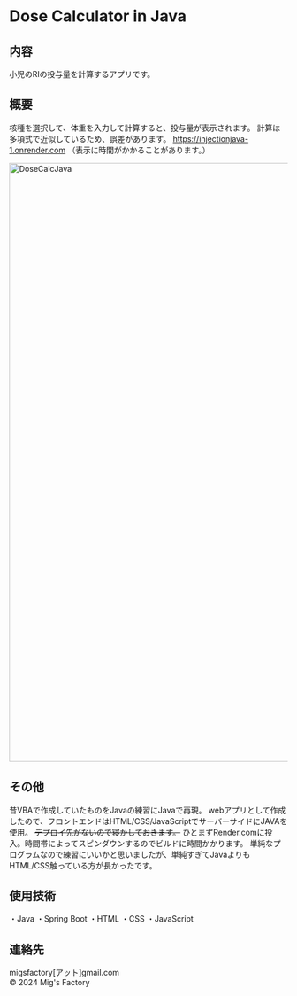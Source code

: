 # Dose Calculator in Java
## 内容
小児のRIの投与量を計算するアプリです。

## 概要
核種を選択して、体重を入力して計算すると、投与量が表示されます。
計算は多項式で近似しているため、誤差があります。
https://injectionjava-1.onrender.com
（表示に時間がかかることがあります。）

<img width="1081" alt="DoseCalcJava" src="https://github.com/user-attachments/assets/f35bccf0-e717-40a5-bd0c-8aca3403a5c9" />

## その他
昔VBAで作成していたものをJavaの練習にJavaで再現。
webアプリとして作成したので、フロントエンドはHTML/CSS/JavaScriptでサーバーサイドにJAVAを使用。
~~デプロイ先がないので寝かしておきます。~~ ひとまずRender.comに投入。時間帯によってスピンダウンするのでビルドに時間かかります。
単純なプログラムなので練習にいいかと思いましたが、単純すぎてJavaよりもHTML/CSS触っている方が長かったです。

## 使用技術
・Java
・Spring Boot
・HTML
・CSS
・JavaScript

## 連絡先
migsfactory[アット]gmail.com  
&copy; 2024 Mig's Factory
